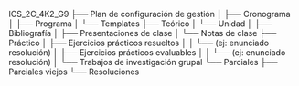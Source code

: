 ICS_2C_4K2_G9
├── Plan de configuración de gestión
│   ├── Cronograma
│   ├── Programa
│   └── Templates
├── Teórico
│   └── Unidad
│       ├── Bibliografía
│       ├── Presentaciones de clase
│       └── Notas de clase
├── Práctico
│   ├── Ejercicios prácticos resueltos
│   │   └── (ej: enunciado
                resolución)
│   ├── Ejercicios prácticos evaluables
│   │   └── (ej: enunciado
                resolución)
│   └── Trabajos de investigación grupal
└── Parciales
    ├── Parciales viejos
    └── Resoluciones